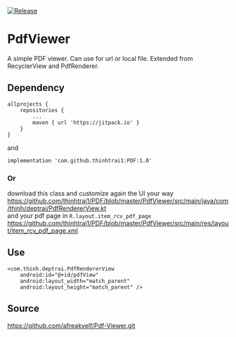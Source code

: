 [![Release](https://jitpack.io/v/thinhtrai1/PDF.svg)](https://jitpack.io/#thinhtrai1/PDF)
# PdfViewer
A simple PDF viewer. Can use for url or local file. Extended from RecyclerView and PdfRenderer.

## Dependency
```
allprojects {
    repositories {
        ...
        maven { url 'https://jitpack.io' }
    }
}
```
and
```
implementation 'com.github.thinhtrai1:PDF:1.0'
```

### Or
download this class and customize again the UI your way
https://github.com/thinhtrai1/PDF/blob/master/PdfViewer/src/main/java/com/thinh/deptrai/PdfRendererView.kt  
and your pdf page in `R.layout.item_rcv_pdf_page`  
https://github.com/thinhtrai1/PDF/blob/master/PdfViewer/src/main/res/layout/item_rcv_pdf_page.xml

## Use
```
<com.thinh.deptrai.PdfRendererView
    android:id="@+id/pdfView"
    android:layout_width="match_parent"
    android:layout_height="match_parent" />
```

## Source
https://github.com/afreakyelf/Pdf-Viewer.git
